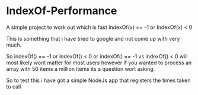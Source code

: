 # IndexOf-Performance
A simple project to work out which is fast IndexOf(x) == -1 or IndexOf(x) &lt; 0 

This is something that i have tried to google and not come up with very much.

So indexOf() == -1 or indexOf() < 0 or indexOf() == -1 vs indexOf() < 0 will most likely wont matter for most users however if you wanted to process an array with 50 items a million items its a question wort asking. 

So to test this i have got a simple NodeJs app that registers the times taken to call 
